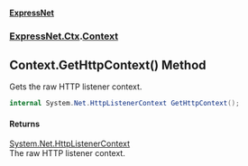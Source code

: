 #### [ExpressNet](ExpressNet.md 'ExpressNet')
### [ExpressNet.Ctx](ExpressNet.Ctx.md 'ExpressNet.Ctx').[Context](ExpressNet.Ctx.Context.md 'ExpressNet.Ctx.Context')

## Context.GetHttpContext() Method

Gets the raw HTTP listener context.

```csharp
internal System.Net.HttpListenerContext GetHttpContext();
```

#### Returns
[System.Net.HttpListenerContext](https://docs.microsoft.com/en-us/dotnet/api/System.Net.HttpListenerContext 'System.Net.HttpListenerContext')  
The raw HTTP listener context.